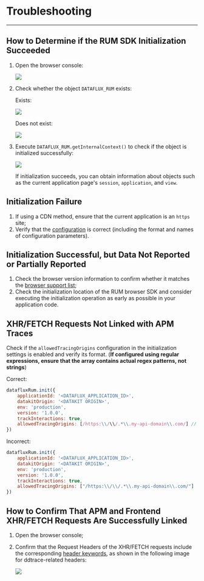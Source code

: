 # Troubleshooting
---

## How to Determine if the RUM SDK Initialization Succeeded

1. Open the browser console:

   ![](../../img/dev-tools.jpg)

2. Check whether the object `DATAFLUX_RUM` exists:

   Exists:

   ![](../../img/console.jpg)

   Does not exist:

   ![](../../img/console-2.jpg)

3. Execute `DATAFLUX_RUM.getInternalContext()` to check if the object is initialized successfully:

   ![](../../img/console-1.jpg)

   If initialization succeeds, you can obtain information about objects such as the current application page's `session`, `application`, and `view`.

## Initialization Failure

1. If using a CDN method, ensure that the current application is an `https` site;
2. Verify that the [configuration](../../web/app-access.md#config) is correct (including the format and names of configuration parameters).

## Initialization Successful, but Data Not Reported or Partially Reported

1. Check the browser version information to confirm whether it matches the [browser support list](browser-support.md);
2. Check the initialization location of the RUM browser SDK and consider executing the initialization operation as early as possible in your application code.

## XHR/FETCH Requests Not Linked with APM Traces

Check if the `allowedTracingOrigins` configuration in the initialization settings is enabled and verify its format. (**If configured using regular expressions, ensure that the array contains actual regex patterns, not strings**)

Correct:
```js
datafluxRum.init({
    applicationId: '<DATAFLUX_APPLICATION_ID>',
    datakitOrigin: '<DATAKIT ORIGIN>',
    env: 'production',
    version: '1.0.0',
    trackInteractions: true,
    allowedTracingOrigins: [/https:\\/\\/.*\\.my-api-domain\\.com/] // Regex should not have quotes
})
```

Incorrect:
```js
datafluxRum.init({
    applicationId: '<DATAFLUX_APPLICATION_ID>',
    datakitOrigin: '<DATAKIT ORIGIN>',
    env: 'production',
    version: '1.0.0',
    trackInteractions: true,
    allowedTracingOrigins: ["/https:\\/\\/.*\\.my-api-domain\\.com/"]
})
```

## How to Confirm That APM and Frontend XHR/FETCH Requests Are Successfully Linked

1. Open the browser console;
2. Confirm that the Request Headers of the XHR/FETCH requests include the corresponding [header keywords](../../../application-performance-monitoring/collection/connect-web-app.md), as shown in the following image for ddtrace-related headers:

   ![](../../img/console-4.jpg)